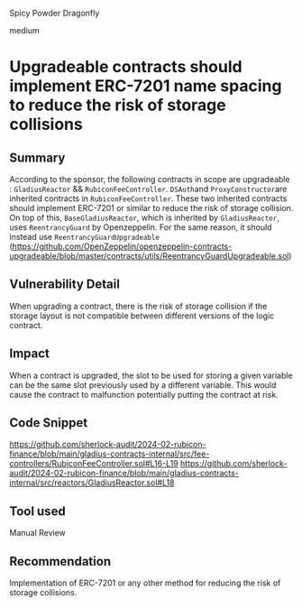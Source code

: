 Spicy Powder Dragonfly

medium

# Upgradeable contracts should implement ERC-7201 name spacing to reduce the risk of storage collisions

## Summary
According to the sponsor, the following contracts in scope are upgradeable : ```GladiusReactor``` && ```RubiconFeeController```.
```DSAuth```and ```ProxyConstructor```are inherited contracts in ```RubiconFeeController```.  These two inherited contracts should implement ERC-7201 or similar to reduce the risk of storage collision.
On top of this, ```BaseGladiusReactor```, which is inherited by ```GladiusReactor```, uses ```ReentrancyGuard``` by Openzeppelin. For the same reason, it should instead use ```ReentrancyGuardUpgradeable``` (https://github.com/OpenZeppelin/openzeppelin-contracts-upgradeable/blob/master/contracts/utils/ReentrancyGuardUpgradeable.sol)

## Vulnerability Detail
When upgrading a contract, there is the risk of storage collision if the storage layout is not compatible between different versions of the logic contract. 

## Impact
When a contract is upgraded, the slot to be used for storing a given variable can be the same slot previously used by a different variable. This would cause the contract to malfunction potentially putting the contract at risk.

## Code Snippet
https://github.com/sherlock-audit/2024-02-rubicon-finance/blob/main/gladius-contracts-internal/src/fee-controllers/RubiconFeeController.sol#L16-L19
https://github.com/sherlock-audit/2024-02-rubicon-finance/blob/main/gladius-contracts-internal/src/reactors/GladiusReactor.sol#L18

## Tool used

Manual Review

## Recommendation
Implementation of ERC-7201 or any other method for reducing the risk of storage collisions.
